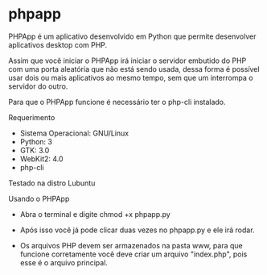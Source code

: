 # phpapp

PHPApp é um aplicativo desenvolvido em Python que permite desenvolver aplicativos desktop com PHP.

Assim que você iniciar o PHPApp irá iniciar o servidor embutido do PHP com uma porta aleatória que não está sendo usada, dessa forma é possível usar dois ou mais aplicativos ao mesmo tempo, sem que um interrompa o servidor do outro.

Para que o PHPApp funcione é necessário ter o php-cli instalado.

Requerimento
- Sistema Operacional: GNU/Linux
- Python: 3
- GTK: 3.0
- WebKit2: 4.0
- php-cli

Testado na distro Lubuntu

Usando o PHPApp

- Abra o terminal e digite chmod +x phpapp.py

- Após isso você já pode clicar duas vezes no phpapp.py e ele irá rodar.

- Os arquivos PHP devem ser armazenados na pasta www, para que funcione corretamente você deve criar um arquivo "index.php", pois esse é o arquivo principal.
